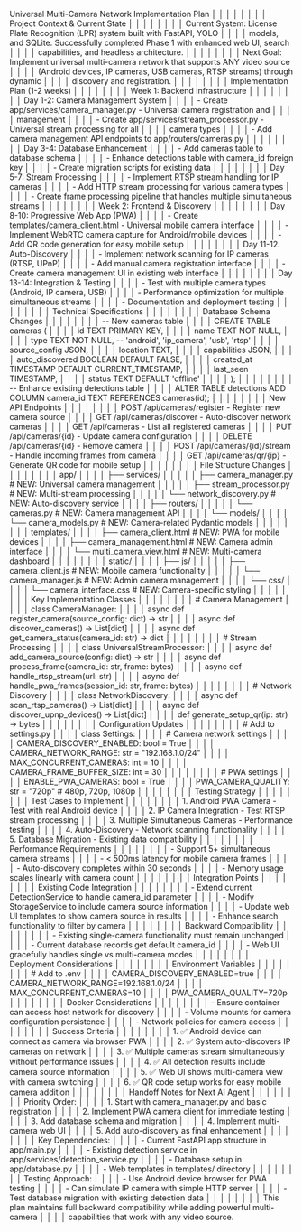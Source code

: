Universal Multi-Camera Network Implementation Plan                                 │ │
│ │                                                                                    │ │
│ │ Project Context & Current State                                                    │ │
│ │                                                                                    │ │
│ │ Current System: License Plate Recognition (LPR) system built with FastAPI, YOLO    │ │
│ │ models, and SQLite. Successfully completed Phase 1 with enhanced web UI, search    │ │
│ │ capabilities, and headless architecture.                                           │ │
│ │                                                                                    │ │
│ │ Next Goal: Implement universal multi-camera network that supports ANY video source │ │
│ │  (Android devices, IP cameras, USB cameras, RTSP streams) through dynamic          │ │
│ │ discovery and registration.                                                        │ │
│ │                                                                                    │ │
│ │ Implementation Plan (1-2 weeks)                                                    │ │
│ │                                                                                    │ │
│ │ Week 1: Backend Infrastructure                                                     │ │
│ │                                                                                    │ │
│ │ Day 1-2: Camera Management System                                                  │ │
│ │ - Create app/services/camera_manager.py - Universal camera registration and        │ │
│ │ management                                                                         │ │
│ │ - Create app/services/stream_processor.py - Universal stream processing for all    │ │
│ │ camera types                                                                       │ │
│ │ - Add camera management API endpoints to app/routers/cameras.py                    │ │
│ │                                                                                    │ │
│ │ Day 3-4: Database Enhancement                                                      │ │
│ │ - Add cameras table to database schema                                             │ │
│ │ - Enhance detections table with camera_id foreign key                              │ │
│ │ - Create migration scripts for existing data                                       │ │
│ │                                                                                    │ │
│ │ Day 5-7: Stream Processing                                                         │ │
│ │ - Implement RTSP stream handling for IP cameras                                    │ │
│ │ - Add HTTP stream processing for various camera types                              │ │
│ │ - Create frame processing pipeline that handles multiple simultaneous streams      │ │
│ │                                                                                    │ │
│ │ Week 2: Frontend & Discovery                                                       │ │
│ │                                                                                    │ │
│ │ Day 8-10: Progressive Web App (PWA)                                                │ │
│ │ - Create templates/camera_client.html - Universal mobile camera interface          │ │
│ │ - Implement WebRTC camera capture for Android/mobile devices                       │ │
│ │ - Add QR code generation for easy mobile setup                                     │ │
│ │                                                                                    │ │
│ │ Day 11-12: Auto-Discovery                                                          │ │
│ │ - Implement network scanning for IP cameras (RTSP, UPnP)                           │ │
│ │ - Add manual camera registration interface                                         │ │
│ │ - Create camera management UI in existing web interface                            │ │
│ │                                                                                    │ │
│ │ Day 13-14: Integration & Testing                                                   │ │
│ │ - Test with multiple camera types (Android, IP camera, USB)                        │ │
│ │ - Performance optimization for multiple simultaneous streams                       │ │
│ │ - Documentation and deployment testing                                             │ │
│ │                                                                                    │ │
│ │ Technical Specifications                                                           │ │
│ │                                                                                    │ │
│ │ Database Schema Changes                                                            │ │
│ │                                                                                    │ │
│ │ -- New cameras table                                                               │ │
│ │ CREATE TABLE cameras (                                                             │ │
│ │     id TEXT PRIMARY KEY,                                                           │ │
│ │     name TEXT NOT NULL,                                                            │ │
│ │     type TEXT NOT NULL,  -- 'android', 'ip_camera', 'usb', 'rtsp'                  │ │
│ │     source_config JSON,                                                            │ │
│ │     location TEXT,                                                                 │ │
│ │     capabilities JSON,                                                             │ │
│ │     auto_discovered BOOLEAN DEFAULT FALSE,                                         │ │
│ │     created_at TIMESTAMP DEFAULT CURRENT_TIMESTAMP,                                │ │
│ │     last_seen TIMESTAMP,                                                           │ │
│ │     status TEXT DEFAULT 'offline'                                                  │ │
│ │ );                                                                                 │ │
│ │                                                                                    │ │
│ │ -- Enhance existing detections table                                               │ │
│ │ ALTER TABLE detections ADD COLUMN camera_id TEXT REFERENCES cameras(id);           │ │
│ │                                                                                    │ │
│ │ New API Endpoints                                                                  │ │
│ │                                                                                    │ │
│ │ POST /api/cameras/register       - Register new camera source                      │ │
│ │ GET  /api/cameras/discover       - Auto-discover network cameras                   │ │
│ │ GET  /api/cameras               - List all registered cameras                      │ │
│ │ PUT  /api/cameras/{id}          - Update camera configuration                      │ │
│ │ DELETE /api/cameras/{id}        - Remove camera                                    │ │
│ │ POST /api/cameras/{id}/stream   - Handle incoming frames from camera               │ │
│ │ GET  /api/cameras/qr/{ip}       - Generate QR code for mobile setup                │ │
│ │                                                                                    │ │
│ │ File Structure Changes                                                             │ │
│ │                                                                                    │ │
│ │ app/                                                                               │ │
│ │ ├── services/                                                                      │ │
│ │ │   ├── camera_manager.py      # NEW: Universal camera management                  │ │
│ │ │   ├── stream_processor.py    # NEW: Multi-stream processing                      │ │
│ │ │   └── network_discovery.py   # NEW: Auto-discovery service                       │ │
│ │ ├── routers/                                                                       │ │
│ │ │   └── cameras.py            # NEW: Camera management API                         │ │
│ │ └── models/                                                                        │ │
│ │     └── camera_models.py       # NEW: Camera-related Pydantic models               │ │
│ │                                                                                    │ │
│ │ templates/                                                                         │ │
│ │ ├── camera_client.html         # NEW: PWA for mobile devices                       │ │
│ │ ├── camera_management.html     # NEW: Camera admin interface                       │ │
│ │ └── multi_camera_view.html     # NEW: Multi-camera dashboard                       │ │
│ │                                                                                    │ │
│ │ static/                                                                            │ │
│ │ ├── js/                                                                            │ │
│ │ │   ├── camera_client.js       # NEW: Mobile camera functionality                  │ │
│ │ │   └── camera_manager.js      # NEW: Admin camera management                      │ │
│ │ └── css/                                                                           │ │
│ │     └── camera_interface.css   # NEW: Camera-specific styling                      │ │
│ │                                                                                    │ │
│ │ Key Implementation Classes                                                         │ │
│ │                                                                                    │ │
│ │ # Camera Management                                                                │ │
│ │ class CameraManager:                                                               │ │
│ │     async def register_camera(source_config: dict) -> str                          │ │
│ │     async def discover_cameras() -> List[dict]                                     │ │
│ │     async def get_camera_status(camera_id: str) -> dict                            │ │
│ │                                                                                    │ │
│ │ # Stream Processing                                                                │ │
│ │ class UniversalStreamProcessor:                                                    │ │
│ │     async def add_camera_source(config: dict) -> str                               │ │
│ │     async def process_frame(camera_id: str, frame: bytes)                          │ │
│ │     async def handle_rtsp_stream(url: str)                                         │ │
│ │     async def handle_pwa_frames(session_id: str, frame: bytes)                     │ │
│ │                                                                                    │ │
│ │ # Network Discovery                                                                │ │
│ │ class NetworkDiscovery:                                                            │ │
│ │     async def scan_rtsp_cameras() -> List[dict]                                    │ │
│ │     async def discover_upnp_devices() -> List[dict]                                │ │
│ │     def generate_setup_qr(ip: str) -> bytes                                        │ │
│ │                                                                                    │ │
│ │ Configuration Updates                                                              │ │
│ │                                                                                    │ │
│ │ # Add to settings.py                                                               │ │
│ │ class Settings:                                                                    │ │
│ │     # Camera network settings                                                      │ │
│ │     CAMERA_DISCOVERY_ENABLED: bool = True                                          │ │
│ │     CAMERA_NETWORK_RANGE: str = "192.168.1.0/24"                                   │ │
│ │     MAX_CONCURRENT_CAMERAS: int = 10                                               │ │
│ │     CAMERA_FRAME_BUFFER_SIZE: int = 30                                             │ │
│ │                                                                                    │ │
│ │     # PWA settings                                                                 │ │
│ │     ENABLE_PWA_CAMERAS: bool = True                                                │ │
│ │     PWA_CAMERA_QUALITY: str = "720p"  # 480p, 720p, 1080p                          │ │
│ │                                                                                    │ │
│ │ Testing Strategy                                                                   │ │
│ │                                                                                    │ │
│ │ Test Cases to Implement                                                            │ │
│ │                                                                                    │ │
│ │ 1. Android PWA Camera - Test with real Android device                              │ │
│ │ 2. IP Camera Integration - Test RTSP stream processing                             │ │
│ │ 3. Multiple Simultaneous Cameras - Performance testing                             │ │
│ │ 4. Auto-Discovery - Network scanning functionality                                 │ │
│ │ 5. Database Migration - Existing data compatibility                                │ │
│ │                                                                                    │ │
│ │ Performance Requirements                                                           │ │
│ │                                                                                    │ │
│ │ - Support 5+ simultaneous camera streams                                           │ │
│ │ - < 500ms latency for mobile camera frames                                         │ │
│ │ - Auto-discovery completes within 30 seconds                                       │ │
│ │ - Memory usage scales linearly with camera count                                   │ │
│ │                                                                                    │ │
│ │ Integration Points                                                                 │ │
│ │                                                                                    │ │
│ │ Existing Code Integration                                                          │ │
│ │                                                                                    │ │
│ │ - Extend current DetectionService to handle camera_id parameter                    │ │
│ │ - Modify StorageService to include camera source information                       │ │
│ │ - Update web UI templates to show camera source in results                         │ │
│ │ - Enhance search functionality to filter by camera                                 │ │
│ │                                                                                    │ │
│ │ Backward Compatibility                                                             │ │
│ │                                                                                    │ │
│ │ - Existing single-camera functionality must remain unchanged                       │ │
│ │ - Current database records get default camera_id                                   │ │
│ │ - Web UI gracefully handles single vs multi-camera modes                           │ │
│ │                                                                                    │ │
│ │ Deployment Considerations                                                          │ │
│ │                                                                                    │ │
│ │ Environment Variables                                                              │ │
│ │                                                                                    │ │
│ │ # Add to .env                                                                      │ │
│ │ CAMERA_DISCOVERY_ENABLED=true                                                      │ │
│ │ CAMERA_NETWORK_RANGE=192.168.1.0/24                                                │ │
│ │ MAX_CONCURRENT_CAMERAS=10                                                          │ │
│ │ PWA_CAMERA_QUALITY=720p                                                            │ │
│ │                                                                                    │ │
│ │ Docker Considerations                                                              │ │
│ │                                                                                    │ │
│ │ - Ensure container can access host network for discovery                           │ │
│ │ - Volume mounts for camera configuration persistence                               │ │
│ │ - Network policies for camera access                                               │ │
│ │                                                                                    │ │
│ │ Success Criteria                                                                   │ │
│ │                                                                                    │ │
│ │ 1. ✅ Android device can connect as camera via browser PWA                          │ │
│ │ 2. ✅ System auto-discovers IP cameras on network                                   │ │
│ │ 3. ✅ Multiple cameras stream simultaneously without performance issues             │ │
│ │ 4. ✅ All detection results include camera source information                       │ │
│ │ 5. ✅ Web UI shows multi-camera view with camera switching                          │ │
│ │ 6. ✅ QR code setup works for easy mobile camera addition                           │ │
│ │                                                                                    │ │
│ │ Handoff Notes for Next AI Agent                                                    │ │
│ │                                                                                    │ │
│ │ Priority Order:                                                                    │ │
│ │ 1. Start with camera_manager.py and basic registration                             │ │
│ │ 2. Implement PWA camera client for immediate testing                               │ │
│ │ 3. Add database schema and migration                                               │ │
│ │ 4. Implement multi-camera web UI                                                   │ │
│ │ 5. Add auto-discovery as final enhancement                                         │ │
│ │                                                                                    │ │
│ │ Key Dependencies:                                                                  │ │
│ │ - Current FastAPI app structure in app/main.py                                     │ │
│ │ - Existing detection service in app/services/detection_service.py                  │ │
│ │ - Database setup in app/database.py                                                │ │
│ │ - Web templates in templates/ directory                                            │ │
│ │                                                                                    │ │
│ │ Testing Approach:                                                                  │ │
│ │ - Use Android device browser for PWA testing                                       │ │
│ │ - Can simulate IP camera with simple HTTP server                                   │ │
│ │ - Test database migration with existing detection data                             │ │
│ │                                                                                    │ │
│ │ This plan maintains full backward compatibility while adding powerful multi-camera │ │
│ │  capabilities that work with any video source.  